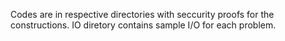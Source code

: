 Codes are in respective directories with seccurity proofs for the constructions. IO diretory contains sample I/O for each problem.
